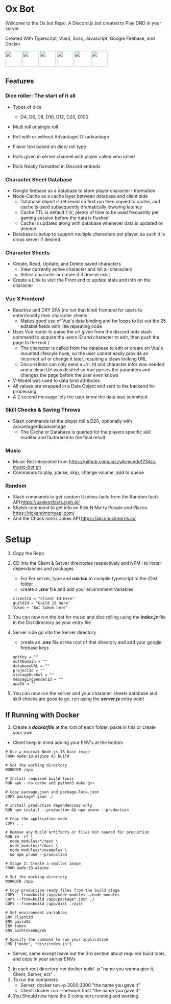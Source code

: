 # Ox Bot

Welcome to the Ox bot Repo, A Discord.js bot created to Play DND in your server

Created With Typescript, Vue3, Scss, Javascript, Google Firebase, and Docker

<img src="https://upload.wikimedia.org/wikipedia/commons/4/4c/Typescript_logo_2020.svg" height="50">
<img src="https://upload.wikimedia.org/wikipedia/commons/9/95/Vue.js_Logo_2.svg" height="50">
<img src="https://sass-lang.com/assets/img/styleguide/seal-color.png" height="50">
<img src="https://upload.wikimedia.org/wikipedia/commons/9/99/Unofficial_JavaScript_logo_2.svg" height="50">
<img src="https://firebase.google.com/static/images/brand-guidelines/logo-logomark.png" height="50">
<img src="https://www.svgrepo.com/show/349342/docker.svg" height="50">

## Features

### Dice roller: The start of it all

* Types of dice
  * D4, D6, D8, D10, D12, D20, D100

* Mutli roll or single roll
* Roll with or without Advantage/ Disadvantage
* Flavor text based on dice/ roll type
* Rolls given in server channel with player called who rolled
* Rolls Neatly formatted in Discord embeds

### Character Sheet Database

* Google firebase as a database to store player character information
* Node-Cache as a cache layer between database and client side
  * Database object is retrieved on first run then copied to cache, and cache is used subsequently dramatically lowering latency
  * Cache TTL is default 1 hr, plenty of time to be used frequently per gaming session before the data is flushed
  * Cache is updated along with database whenever data is updated or deleted
* Database is setup to support multiple characters per player, as such it is cross server if desired

### Character Sheets
* Create, Read, Update, and Delete saved characters
  * View currently active character and list all characters
  * Select character or create if it doesnt exist
* Create a Link to visit the Front end to update stats and info on the character


### Vue 3 Frontend

* Reactive and DRY SPA (no not that kind) frontend for users to enter/modify their character sheets
  * Makes good use of Vue's data binding and for loops to list out the 25 editable fields with litle repeating code
* Uses Vue router to parse the url given from the discord bots slash command to acquire the users ID and character to edit, then push the page to the root /
  * The character is called from the database to edit or create on Vue's mounted lifescyle hook, so the user cannot easily provide an incorrect url or change it later, resulting a clean looking URL
  * Discord links can only send a Url, Id and character infor was needed and a clean Url was desired so Vue parses the paramters and changes the page before the user even knows
* V-Model was used to data bind attributes
* All values are wrapped in a Data Object and sent to the backend for processing
* A 2 second message lets the user know the data was submitted

### Skill Checks & Saving Throws
* Slash commands let the player roll a D20, optionally with Advantage/disadvantage
  * The Cache or Database is queried for the players specific skill modifer and factored into the final result

### Music
* Music Bot integrated from https://github.com/JazzyArmando1234/a-music-bot.git
* Commands to play, pause, skip, change volume, add to queue

### Random

* Slash commands to get random Useless facts from the Random facts API  https://uselessfacts.jsph.pl/
* Shalsh command to get info on Rick N Morty People and Places  https://rickandmortyapi.com/
* And the Chuck norris Jokes API  https://api.chucknorris.io/


# Setup

1. Copy the Repo
2. CD into the Client & Server directories respectively and NPM i to install dependancies and packages
    * For For server, type and ***run tsc*** to compile typescript to the /Dist folder
    * create a ***.env*** file and add your environment Variables
    ```
    clientId = "Client Id Here"
    guildId = "Guild Id here"
    token = "Bot token here"
    ```
3. You can now run the bot for music and dice rolling using the ***index.js*** file in the Dist directory as your entry file

4. Server side go into the Server directory
    * create an ***.env*** file at the root of that directory and add your google firebase keys
    ```
    apiKey = ""
    authDomain = ""
    databaseURL = ""
    projectId = ""
    storageBucket = ""
    messagingSenderId = ""
    appId = ""
    ```

5. You can now run the server and your character sheets database and skill checks are good to go. run using the ***server.js*** entry point

## If Running with Docker

1. Create a ***dockerfile*** at the root of each folder, paste in this or create your own
  * Client keep in mind adding your ENV's at the bottom

```docker
# Use a minimal Node.js 18 base image
FROM node:18-alpine AS build

# Set the working directory
WORKDIR /app

# Install required build tools
RUN apk --no-cache add python3 make g++

# Copy package.json and package-lock.json
COPY package*.json ./

# Install production dependencies only
RUN npm install --production && npm prune --production

# Copy the application code
COPY . .

# Remove any build artifacts or files not needed for production
RUN rm -rf \
  node_modules/*/test \
  node_modules/*/docs \
  node_modules/*/examples \
  && npm prune --production

# Stage 2: Create a smaller image
FROM node:18-alpine

# Set the working directory
WORKDIR /app

# Copy production-ready files from the build stage
COPY --from=build /app/node_modules ./node_modules
COPY --from=build /app/package*.json ./
COPY --from=build /app/dist ./dist

# Set environment variables
ENV clientId 
ENV guildId 
ENV token 
ENV authTokenNgrok 

# Specify the command to run your application
CMD ["node", "dist/index.js"]
```
* Server, same except leave out the 3rd section about required build tools, and copy in your server ENVs

2. In each root directory run docker build -p "name you wanna give it, Client, Server, ect" .
3. To run the containers
    * Server: docker run -p 3000:3000 "the name you gave it"
    * Client: docker run --network host "the name you gave it"
4. You Should now have the 2 containers running and working
